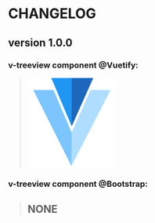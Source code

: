 # CHANGELOG
## **version 1.0.0**


### **v-treeview component @Vuetify:**
> [![v-treeview](../../../../assets/logo/vuetify-180.webp)](https://vuetifyjs.com/en/components/treeview#treeview)


### **v-treeview component @Bootstrap:**
> ## NONE
